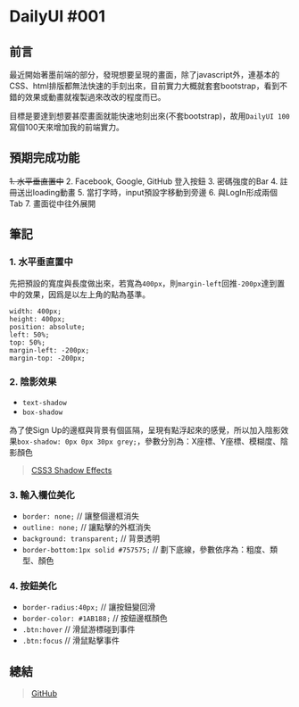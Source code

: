 # DailyUI #001

## 前言

最近開始著墨前端的部分，發現想要呈現的畫面，除了javascript外，連基本的CSS、html排版都無法快速的手刻出來，目前實力大概就套套bootstrap，看到不錯的效果或動畫就複製過來改改的程度而已。

目標是要達到想要甚麼畫面就能快速地刻出來(不套bootstrap)，故用`DailyUI 100`寫個100天來增加我的前端實力。

## 預期完成功能

~~1. 水平垂直置中~~
2. Facebook, Google, GitHub 登入按鈕
3. 密碼強度的Bar
4. 註冊送出loading動畫
5. 當打字時，input預設字移動到旁邊
6. 與LogIn形成兩個Tab
7. 畫面從中往外展開

## 筆記

### 1. 水平垂直置中

先把預設的寬度與長度做出來，若寬為`400px`，則`margin-left`回推`-200px`達到置中的效果，因爲是以左上角的點為基準。

```css=
width: 400px;
height: 400px;
position: absolute;
left: 50%;
top: 50%;
margin-left: -200px;
margin-top: -200px;
```

### 2. 陰影效果

- `text-shadow`
- `box-shadow`

為了使Sign Up的邊框與背景有個區隔，呈現有點浮起來的感覺，所以加入陰影效果`box-shadow: 0px 0px 30px grey;`，參數分別為：X座標、Y座標、模糊度、陰影顏色


> [CSS3 Shadow Effects](https://www.w3schools.com/css/css3_shadows.asp)

### 3. 輸入欄位美化

- `border: none;` // 讓整個邊框消失
- `outline: none;` // 讓點擊的外框消失
- `background: transparent;` // 背景透明
- `border-bottom:1px solid #757575;` // 劃下底線，參數依序為：粗度、類型、顏色

### 4. 按鈕美化

- `border-radius:40px;` // 讓按鈕變回滑
- `border-color: #1AB188;` // 按鈕邊框顏色
- `.btn:hover` // 滑鼠游標碰到事件
- `.btn:focus` // 滑鼠點擊事件

## 總結

> [GitHub]()